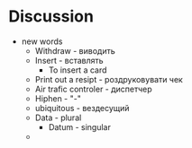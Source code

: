 # Discussion 
- new words
  - Withdraw - виводить
  - Insert - вставлять
    - To insert a card
  - Print out a resipt - роздруковувати чек
  - Air trafic controler - диспетчер
  - Hiphen - "-"
  - ubiquitous - вездесущий
  - Data - plural
    - Datum - singular
  - 